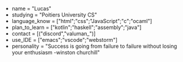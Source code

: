 - name = "Lucas"
- studying = "Poitiers University CS"
- language_know = ["html";"css";"JavaScript";"c";"ocaml"]
- plan_to_learn = ["kotlin";"haskell";"assembly";"java"]
- contact = [("discord","valuman_")]
- use_IDE = ["emacs";"vscode";"webstorm"]
- personality = "Success is going from failure to failure without losing your enthusiasm -winston churchill"
<!---
valumane/valumane is a ✨ special ✨ repository because its `README.md` (this file) appears on your GitHub profile.
You can click the Preview link to take a look at your changes.
--->
